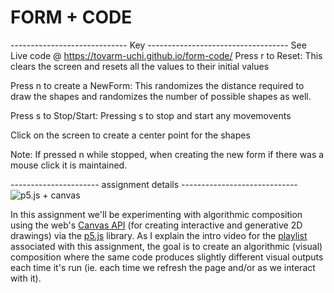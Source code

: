 # FORM + CODE
----------------------------- Key -----------------------------------
See Live code @ https://tovarm-uchi.github.io/form-code/
Press r to Reset:
 This clears the screen and resets all the values to their initial values

Press n to create a NewForm:
   This randomizes the distance required to draw the shapes and randomizes the number of possible shapes as well.

Press s to Stop/Start:
   Pressing s to stop and start any movemovents

Click on the screen to create a center point for the shapes

 Note:
 If pressed n while stopped, when creating the new form if there was a mouse click it is maintained.  




---------------------- assignment details -----------------------------
![p5.js + canvas](http://i3.ytimg.com/vi/s01IVHrWmjM/maxresdefault.jpg)

In this assignment we'll be experimenting with algorithmic composition using the web's [Canvas API](https://developer.mozilla.org/en-US/docs/Web/API/Canvas_API) (for creating interactive and generative 2D drawings) via the [p5.js](https://p5js.org/) library. As I explain the intro video for the [playlist](https://www.youtube.com/playlist?list=PLoQrXDiSBWYE1qs4cnM_wPIA_pEMHQmLE) associated with this assignment, the goal is to create an algorithmic (visual) composition where the same code produces slightly different visual outputs each time it's run (ie. each time we refresh the page and/or as we interact with it).
